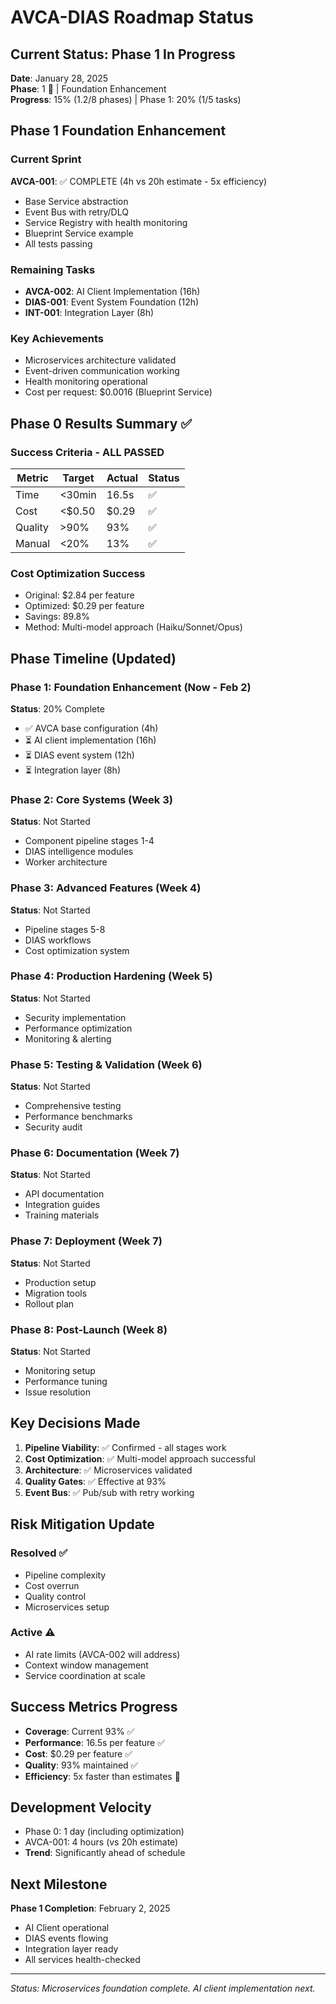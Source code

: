 # AVCA-DIAS Roadmap Status

## Current Status: Phase 1 In Progress
**Date**: January 28, 2025  
**Phase**: 1 🚧 | Foundation Enhancement  
**Progress**: 15% (1.2/8 phases) | Phase 1: 20% (1/5 tasks)

## Phase 1 Foundation Enhancement

### Current Sprint
**AVCA-001**: ✅ COMPLETE (4h vs 20h estimate - 5x efficiency)
- Base Service abstraction
- Event Bus with retry/DLQ
- Service Registry with health monitoring
- Blueprint Service example
- All tests passing

### Remaining Tasks
- **AVCA-002**: AI Client Implementation (16h)
- **DIAS-001**: Event System Foundation (12h) 
- **INT-001**: Integration Layer (8h)

### Key Achievements
- Microservices architecture validated
- Event-driven communication working
- Health monitoring operational
- Cost per request: $0.0016 (Blueprint Service)

## Phase 0 Results Summary ✅

### Success Criteria - ALL PASSED
| Metric | Target | Actual | Status |
|--------|--------|--------|--------|
| Time | <30min | 16.5s | ✅ |
| Cost | <$0.50 | $0.29 | ✅ |
| Quality | >90% | 93% | ✅ |
| Manual | <20% | 13% | ✅ |

### Cost Optimization Success
- Original: $2.84 per feature
- Optimized: $0.29 per feature
- Savings: 89.8%
- Method: Multi-model approach (Haiku/Sonnet/Opus)

## Phase Timeline (Updated)

### Phase 1: Foundation Enhancement (Now - Feb 2)
**Status**: 20% Complete
- ✅ AVCA base configuration (4h)
- ⏳ AI client implementation (16h)
- ⏳ DIAS event system (12h)
- ⏳ Integration layer (8h)

### Phase 2: Core Systems (Week 3)
**Status**: Not Started
- Component pipeline stages 1-4
- DIAS intelligence modules
- Worker architecture

### Phase 3: Advanced Features (Week 4)
**Status**: Not Started
- Pipeline stages 5-8
- DIAS workflows
- Cost optimization system

### Phase 4: Production Hardening (Week 5)
**Status**: Not Started
- Security implementation
- Performance optimization
- Monitoring & alerting

### Phase 5: Testing & Validation (Week 6)
**Status**: Not Started
- Comprehensive testing
- Performance benchmarks
- Security audit

### Phase 6: Documentation (Week 7)
**Status**: Not Started
- API documentation
- Integration guides
- Training materials

### Phase 7: Deployment (Week 7)
**Status**: Not Started
- Production setup
- Migration tools
- Rollout plan

### Phase 8: Post-Launch (Week 8)
**Status**: Not Started
- Monitoring setup
- Performance tuning
- Issue resolution

## Key Decisions Made

1. **Pipeline Viability**: ✅ Confirmed - all stages work
2. **Cost Optimization**: ✅ Multi-model approach successful
3. **Architecture**: ✅ Microservices validated
4. **Quality Gates**: ✅ Effective at 93%
5. **Event Bus**: ✅ Pub/sub with retry working

## Risk Mitigation Update

### Resolved ✅
- Pipeline complexity 
- Cost overrun
- Quality control
- Microservices setup

### Active ⚠️
- AI rate limits (AVCA-002 will address)
- Context window management
- Service coordination at scale

## Success Metrics Progress

- **Coverage**: Current 93% ✅
- **Performance**: 16.5s per feature ✅  
- **Cost**: $0.29 per feature ✅
- **Quality**: 93% maintained ✅
- **Efficiency**: 5x faster than estimates 🚀

## Development Velocity

- Phase 0: 1 day (including optimization)
- AVCA-001: 4 hours (vs 20h estimate)
- **Trend**: Significantly ahead of schedule

## Next Milestone

**Phase 1 Completion**: February 2, 2025
- AI Client operational
- DIAS events flowing
- Integration layer ready
- All services health-checked

---
*Status: Microservices foundation complete. AI client implementation next.* 